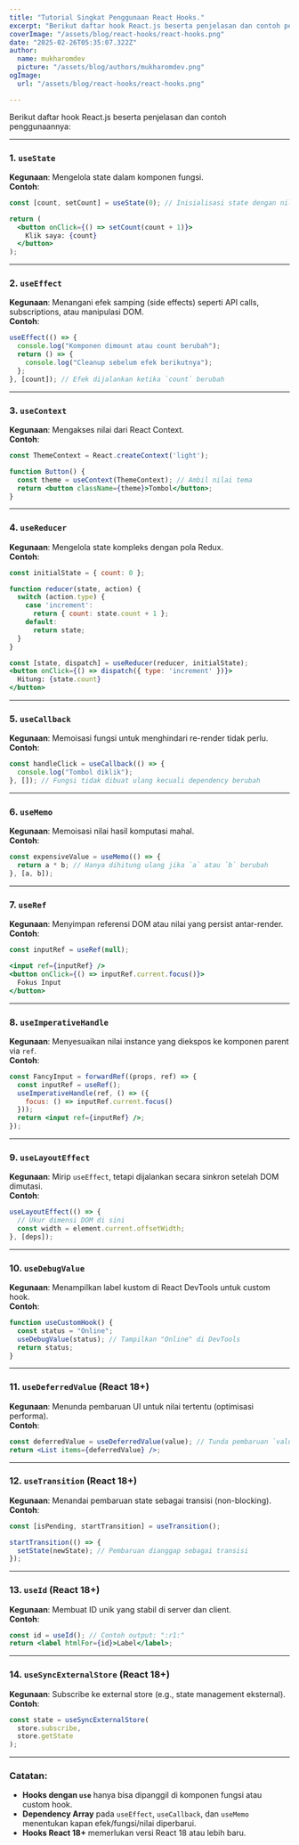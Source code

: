 ```yaml
---
title: "Tutorial Singkat Penggunaan React Hooks."
excerpt: "Berikut daftar hook React.js beserta penjelasan dan contoh penggunaannya:"
coverImage: "/assets/blog/react-hooks/react-hooks.png"
date: "2025-02-26T05:35:07.322Z"
author:
  name: mukharomdev
  picture: "/assets/blog/authors/mukharomdev.png"
ogImage:
  url: "/assets/blog/react-hooks/react-hooks.png"

---
```

Berikut daftar hook React.js beserta penjelasan dan contoh penggunaannya:

---

### 1. **`useState`**
**Kegunaan**: Mengelola state dalam komponen fungsi.  
**Contoh**:
```jsx
const [count, setCount] = useState(0); // Inisialisasi state dengan nilai 0

return (
  <button onClick={() => setCount(count + 1)}>
    Klik saya: {count}
  </button>
);
```

---

### 2. **`useEffect`**
**Kegunaan**: Menangani efek samping (side effects) seperti API calls, subscriptions, atau manipulasi DOM.  
**Contoh**:
```jsx
useEffect(() => {
  console.log("Komponen dimount atau count berubah");
  return () => {
    console.log("Cleanup sebelum efek berikutnya");
  };
}, [count]); // Efek dijalankan ketika `count` berubah
```

---

### 3. **`useContext`**
**Kegunaan**: Mengakses nilai dari React Context.  
**Contoh**:
```jsx
const ThemeContext = React.createContext('light');

function Button() {
  const theme = useContext(ThemeContext); // Ambil nilai tema
  return <button className={theme}>Tombol</button>;
}
```

---

### 4. **`useReducer`**
**Kegunaan**: Mengelola state kompleks dengan pola Redux.  
**Contoh**:
```jsx
const initialState = { count: 0 };

function reducer(state, action) {
  switch (action.type) {
    case 'increment':
      return { count: state.count + 1 };
    default:
      return state;
  }
}

const [state, dispatch] = useReducer(reducer, initialState);
<button onClick={() => dispatch({ type: 'increment' })}>
  Hitung: {state.count}
</button>
```

---

### 5. **`useCallback`**
**Kegunaan**: Memoisasi fungsi untuk menghindari re-render tidak perlu.  
**Contoh**:
```jsx
const handleClick = useCallback(() => {
  console.log("Tombol diklik");
}, []); // Fungsi tidak dibuat ulang kecuali dependency berubah
```

---

### 6. **`useMemo`**
**Kegunaan**: Memoisasi nilai hasil komputasi mahal.  
**Contoh**:
```jsx
const expensiveValue = useMemo(() => {
  return a * b; // Hanya dihitung ulang jika `a` atau `b` berubah
}, [a, b]);
```

---

### 7. **`useRef`**
**Kegunaan**: Menyimpan referensi DOM atau nilai yang persist antar-render.  
**Contoh**:
```jsx
const inputRef = useRef(null);

<input ref={inputRef} />
<button onClick={() => inputRef.current.focus()}>
  Fokus Input
</button>
```

---

### 8. **`useImperativeHandle`**
**Kegunaan**: Menyesuaikan nilai instance yang diekspos ke komponen parent via `ref`.  
**Contoh**:
```jsx
const FancyInput = forwardRef((props, ref) => {
  const inputRef = useRef();
  useImperativeHandle(ref, () => ({
    focus: () => inputRef.current.focus()
  }));
  return <input ref={inputRef} />;
});
```

---

### 9. **`useLayoutEffect`**
**Kegunaan**: Mirip `useEffect`, tetapi dijalankan secara sinkron setelah DOM dimutasi.  
**Contoh**:
```jsx
useLayoutEffect(() => {
  // Ukur dimensi DOM di sini
  const width = element.current.offsetWidth;
}, [deps]);
```

---

### 10. **`useDebugValue`**
**Kegunaan**: Menampilkan label kustom di React DevTools untuk custom hook.  
**Contoh**:
```jsx
function useCustomHook() {
  const status = "Online";
  useDebugValue(status); // Tampilkan "Online" di DevTools
  return status;
}
```

---

### 11. **`useDeferredValue`** (React 18+)
**Kegunaan**: Menunda pembaruan UI untuk nilai tertentu (optimisasi performa).  
**Contoh**:
```jsx
const deferredValue = useDeferredValue(value); // Tunda pembaruan `value`
return <List items={deferredValue} />;
```

---

### 12. **`useTransition`** (React 18+)
**Kegunaan**: Menandai pembaruan state sebagai transisi (non-blocking).  
**Contoh**:
```jsx
const [isPending, startTransition] = useTransition();

startTransition(() => {
  setState(newState); // Pembaruan dianggap sebagai transisi
});
```

---

### 13. **`useId`** (React 18+)
**Kegunaan**: Membuat ID unik yang stabil di server dan client.  
**Contoh**:
```jsx
const id = useId(); // Contoh output: ":r1:"
return <label htmlFor={id}>Label</label>;
```

---

### 14. **`useSyncExternalStore`** (React 18+)
**Kegunaan**: Subscribe ke external store (e.g., state management eksternal).  
**Contoh**:
```jsx
const state = useSyncExternalStore(
  store.subscribe,
  store.getState
);
```

---

### Catatan:
- **Hooks dengan `use`** hanya bisa dipanggil di komponen fungsi atau custom hook.
- **Dependency Array** pada `useEffect`, `useCallback`, dan `useMemo` menentukan kapan efek/fungsi/nilai diperbarui.
- **Hooks React 18+** memerlukan versi React 18 atau lebih baru.